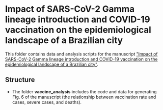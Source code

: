 # Impact of SARS-CoV-2 Gamma lineage introduction and COVID-19 vaccination on the epidemiological landscape of a Brazilian city

This folder contains data and analysis scripts for the manuscript ["Impact of SARS-CoV-2 Gamma lineage introduction and COVID-19 vaccination on the epidemiological landscape of a Brazilian city"](https://www.nature.com/articles/s43856-022-00108-5).


## Structure

- The folder **vaccine_analysis** includes the code and data for generating Fig. 6 of the manuscript (the relationship between vaccination rate and cases, severe cases, and deaths).